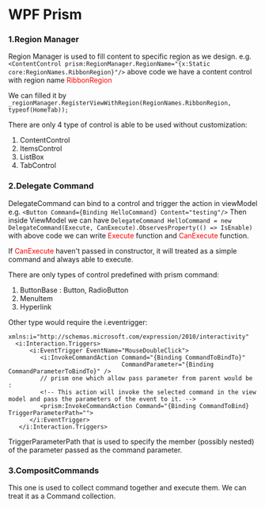 # WPF Prism

### 1.Region Manager

Region Manager is used to fill content to specific region as we design.
e.g.
```<ContentControl prism:RegionManager.RegionName="{x:Static core:RegionNames.RibbonRegion}"/>```
above code we have a content control with region name <span style="color: red;">RibbonRegion</span>

We can filled it by 
```_regionManager.RegisterViewWithRegion(RegionNames.RibbonRegion, typeof(HomeTab));```

There are only 4 type of control is able to be used without customization:

1. ContentControl
2. ItemsControl
3. ListBox
4. TabControl

### 2.Delegate Command

DelegateCommand can bind to a control and trigger the action in viewModel 
e.g.
```<Button Command={Binding HelloCommand} Content="testing"/>```
Then inside ViewModel we can have 
```DelegateCommand HelloCommand = new DelegateCommand(Execute, CanExecute).ObservesProperty(() => IsEnable)```
with above code we can write  <span style="color: red;">Execute</span> function and  <span style="color: red;">CanExecute</span> function.

If <span style="color: red;">CanExecute</span> haven't passed in constructor, it will treated as a simple command and always able to execute.

There are only types of control predefined with prism command:

1. ButtonBase : Button, RadioButton
2. MenuItem
3. Hyperlink

Other type would require the i.eventrigger:
```
xmlns:i="http://schemas.microsoft.com/expression/2010/interactivity"
  <i:Interaction.Triggers>
      <i:EventTrigger EventName="MouseDoubleClick">
         <i:InvokeCommandAction Command="{Binding CommandToBindTo}" 
                                CommandParameter="{Binding CommandParameterToBindTo}" />
         // prism one which allow pass parameter from parent would be :
         <!-- This action will invoke the selected command in the view model and pass the parameters of the event to it. -->
         <prism:InvokeCommandAction Command="{Binding CommandToBind} TriggerParameterPath="">
      </i:EventTrigger>
   </i:Interaction.Triggers>
```
TriggerParameterPath that is used to specify the member (possibly nested) of the parameter passed as the command parameter.

### 3.CompositCommands

This one is used to collect command together and execute them. We can treat it as a Command collection.
